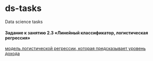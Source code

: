 # ds-tasks
Data science tasks


#### Задание к занятию 2.3 «Линейный классификатор, логистическая регрессия»
[модель логистической регрессии, которая предсказывает уровень дохода](https://github.com/smayluk/ds-tasks/tree/master/23)